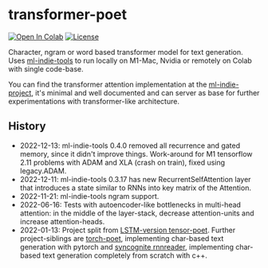# transformer-poet

<a href="https://colab.research.google.com/github/domschl/transformer-poet/blob/main/transformer_poet.ipynb" target="_parent"><img src="https://colab.research.google.com/assets/colab-badge.svg" alt="Open In Colab"/></a>
[![License](http://img.shields.io/badge/license-MIT-brightgreen.svg?style=flat)](LICENSE)

Character, ngram or word based transformer model for text generation. Uses [ml-indie-tools](https://github.com/domschl/ml-indie-tools) to run locally on M1-Mac, Nvidia or remotely on Colab with single code-base.

You can find the transformer attention implementation at the [ml-indie-project](https://github.com/domschl/ml-indie-tools/blob/42859f8036aae3455f0231fbeb1b71d982f25d14/src/ml_indie_tools/keras_custom_layers.py#L244), it's minimal and well documented and can server as base for further experimentations with transformer-like architecture.

## History

* 2022-12-13: ml-indie-tools 0.4.0 removed all recurrence and gated memory, since it didn't improve things. Work-around for M1 tensorflow 2.11 problems with ADAM and XLA (crash on train), fixed using legacy.ADAM.
* 2022-12-11: ml-indie-tools 0.3.17 has new RecurrentSelfAttention layer that introduces a state similar to RNNs into key matrix of the Attention.
* 2022-11-21: ml-indie-tools ngram support.
* 2022-06-16: Tests with autoencoder-like bottlenecks in multi-head attention: in the middle of the layer-stack, decrease attention-units and increase attention-heads.
* 2022-01-13: Project split from [LSTM-version tensor-poet](https://github.com/domschl/tensor-poet). Further project-siblings are [torch-poet](https://github.com/domschl/torch-poet), implementing char-based text generation with pytorch  and [syncognite rnnreader](https://github.com/domschl/syncognite/tree/master/rnnreader), implementing char-based text generation completely from scratch with c++.
